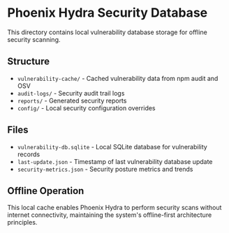 # Phoenix Hydra Security Database

This directory contains local vulnerability database storage for offline security scanning.

## Structure

- `vulnerability-cache/` - Cached vulnerability data from npm audit and OSV
- `audit-logs/` - Security audit trail logs
- `reports/` - Generated security reports
- `config/` - Local security configuration overrides

## Files

- `vulnerability-db.sqlite` - Local SQLite database for vulnerability records
- `last-update.json` - Timestamp of last vulnerability database update
- `security-metrics.json` - Security posture metrics and trends

## Offline Operation

This local cache enables Phoenix Hydra to perform security scans without internet connectivity,
maintaining the system's offline-first architecture principles.